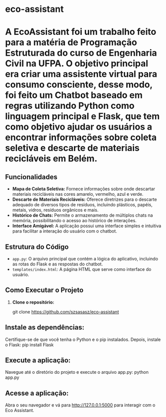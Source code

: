 # eco-assistant
# A EcoAssistant foi um trabalho feito para a matéria de Programação Estruturada do curso de Engenharia Civil na UFPA. O objetivo principal era criar uma assistente virtual para consumo consciente, desse modo, foi feito um Chatbot baseado em regras utilizando Python como linguagem principal e Flask, que tem como objetivo ajudar os usuários a encontrar informações sobre coleta seletiva e descarte de materiais recicláveis em Belém.

## Funcionalidades

- **Mapa de Coleta Seletiva:** Fornece informações sobre onde descartar materiais recicláveis nas cores amarelo, vermelho, azul e verde.
- **Descarte de Materiais Recicláveis:** Oferece diretrizes para o descarte adequado de diversos tipos de resíduos, incluindo plásticos, papéis, metais, vidros, resíduos orgânicos e mais.
- **Histórico de Chats:** Permite o armazenamento de múltiplos chats na memória, possibilitando o acesso ao histórico de interações.
- **Interface Amigável:** A aplicação possui uma interface simples e intuitiva para facilitar a interação do usuário com o chatbot.

## Estrutura do Código

- `app.py`: O arquivo principal que contém a lógica do aplicativo, incluindo as rotas do Flask e as respostas do chatbot.
- `templates/index.html`: A página HTML que serve como interface do usuário.

## Como Executar o Projeto

1. **Clone o repositório:**

   git clone https://github.com/szsasasz/eco-assistant

## Instale as dependências:

Certifique-se de que você tenha o Python e o pip instalados. Depois, instale o Flask:
   pip install Flask

## Execute a aplicação:

Navegue até o diretório do projeto e execute o arquivo app.py:
   python app.py

## Acesse a aplicação:

Abra o seu navegador e vá para http://127.0.0.1:5000 para interagir com o Eco Assistant.
